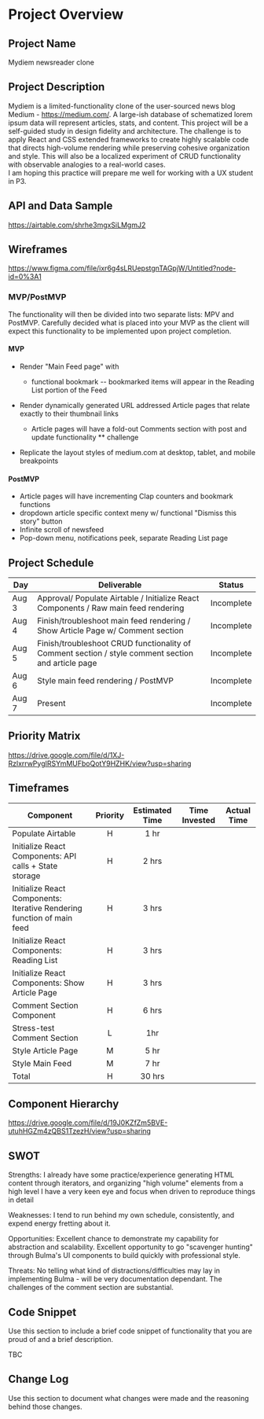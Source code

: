 # Project Overview

## Project Name

Mydiem newsreader clone

## Project Description

Mydiem is a limited-functionality clone of the user-sourced news blog Medium - https://medium.com/.
A large-ish database of schematized lorem ipsum data will represent articles, stats, and content.
This project will be a self-guided study in design fidelity and architecture.  The challenge is to apply React and CSS extended frameworks to create highly scalable code that directs high-volume rendering while preserving cohesive organization and style.  This will also be a localized experiment of CRUD functionality with observable analogies to a real-world cases.  
I am hoping this practice will prepare me well for working with a UX student in P3.


## API and Data Sample

https://airtable.com/shrhe3mgxSiLMgmJ2

## Wireframes

https://www.figma.com/file/ixr6g4sLRUepstgnTAGpjW/Untitled?node-id=0%3A1

### MVP/PostMVP

The functionality will then be divided into two separate lists: MPV and PostMVP.  Carefully decided what is placed into your MVP as the client will expect this functionality to be implemented upon project completion.  

#### MVP 

- Render "Main Feed page" with 
  - functional bookmark -- bookmarked items will appear in the Reading List portion of the Feed
  
- Render dynamically generated URL addressed Article pages that relate exactly to their thumbnail links
  - Article pages will have a fold-out Comments section with post and update functionality ** challenge
  
- Replicate the layout styles of medium.com at desktop, tablet, and mobile breakpoints

#### PostMVP  

- Article pages will have incrementing Clap counters and bookmark functions
- dropdown article specific context meny w/ functional "Dismiss this story" button
- Infinite scroll of newsfeed 
- Pop-down menu, notifications peek, separate Reading List page


## Project Schedule


|  Day | Deliverable | Status
|---|---| ---|
|Aug 3| Approval/ Populate Airtable / Initialize React Components / Raw main feed rendering| Incomplete
|Aug 4| Finish/troubleshoot main feed rendering / Show Article Page w/ Comment section | Incomplete
|Aug 5| Finish/troubleshoot CRUD functionality of Comment section / style comment section and article page | Incomplete
|Aug 6| Style main feed rendering / PostMVP   | Incomplete
|Aug 7| Present  | Incomplete


## Priority Matrix

https://drive.google.com/file/d/1XJ-RzlxrrwPygIRSYmMUFboQotY9HZHK/view?usp=sharing

## Timeframes

| Component | Priority | Estimated Time | Time Invested | Actual Time |
| --- | :---: |  :---: | :---: | :---: |
| Populate Airtable| H | 1 hr| | |
| Initialize React Components: API calls + State storage | H | 2 hrs| | |
| Initialize React Components: Iterative Rendering function of main feed | H | 3 hrs | | |
| Initialize React Components: Reading List | H | 3 hrs | | |
| Initialize React Components: Show Article Page | H | 3 hrs | | |
| Comment Section Component | H | 6 hrs | | |
| Stress-test Comment Section | L | 1hr | | |
| Style Article Page | M | 5 hr | | | |
| Style Main Feed | M | 7 hr | | | |
| Total | H | 30 hrs |  |  |

## Component Hierarchy

https://drive.google.com/file/d/19J0KZfZm5BVE-utuhHGZm4zQBS1TzezH/view?usp=sharing


## SWOT

Strengths: I already have some practice/experience generating HTML content through iterators, and organizing "high volume" elements from a high level
           I have a very keen eye and focus when driven to reproduce things in detail
           
Weaknesses: I tend to run behind my own schedule, consistently, and expend energy fretting about it.

Opportunities: Excellent chance to demonstrate my capability for abstraction and scalability.  Excellent opportunity to go "scavenger hunting" through Bulma's 
                UI components to build quickly with professional style. 

Threats: No telling what kind of distractions/difficulties may lay in implementing Bulma - will be very documentation dependant.
         The challenges of the comment section are substantial.

## Code Snippet

Use this section to include a brief code snippet of functionality that you are proud of and a brief description.  

TBC

## Change Log
 Use this section to document what changes were made and the reasoning behind those changes.  
